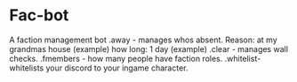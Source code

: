 # Fac-bot
A faction management bot 
.away - manages whos absent. Reason: at my grandmas house (example) how long: 1  day (example)
.clear - manages wall checks. 
.fmembers - how many people have faction roles.
.whitelist- whitelists your discord to your ingame character. 
